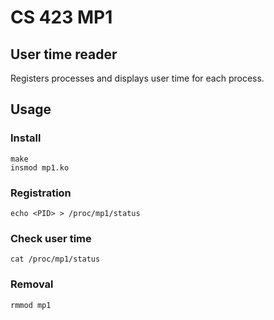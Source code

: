 # CS 423 MP1
## User time reader

Registers processes and displays user time for each process.

## Usage
### Install
```
make
insmod mp1.ko
```

### Registration
```
echo <PID> > /proc/mp1/status
```

### Check user time
```
cat /proc/mp1/status
```

### Removal
```
rmmod mp1
```
